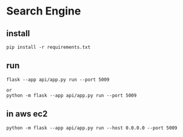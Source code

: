 # Search Engine

## install
```commandline
pip install -r requirements.txt

```

## run
```commandline
flask --app api/app.py run --port 5009

or
python -m flask --app api/app.py run --port 5009

```

## in aws ec2
```commandline
python -m flask --app api/app.py run --host 0.0.0.0 --port 5009
```